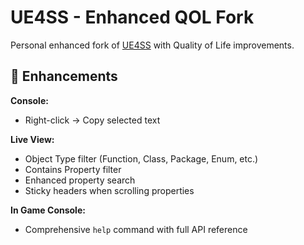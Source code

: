 # UE4SS - Enhanced QOL Fork

Personal enhanced fork of [UE4SS](https://github.com/Re-UE4SS/RE-UE4SS) with Quality of Life improvements.

## 🚀 Enhancements

**Console:**
- Right-click → Copy selected text  

**Live View:**  
- Object Type filter (Function, Class, Package, Enum, etc.)
- Contains Property filter  
- Enhanced property search
- Sticky headers when scrolling properties

**In Game Console:**
- Comprehensive `help` command with full API reference